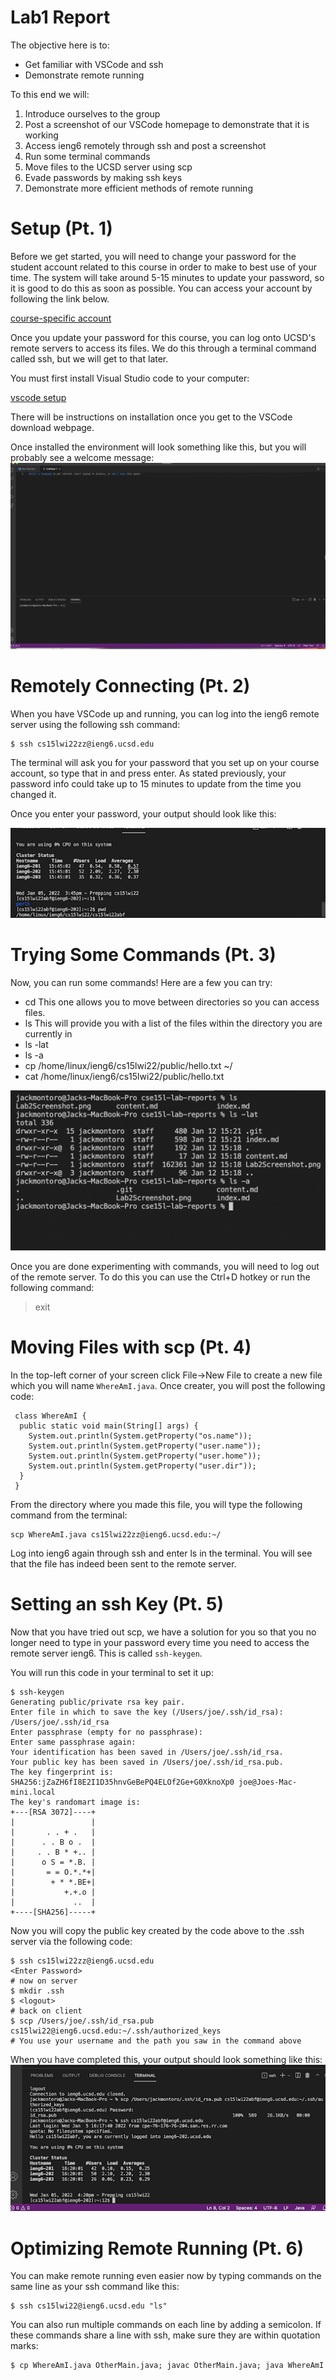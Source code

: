 
# Lab1 Report
The objective here is to:
* Get familiar with VSCode and ssh
* Demonstrate remote running


To this end we will:
1. Introduce ourselves to the group
2. Post a screenshot of our VSCode homepage to demonstrate that it is working
3. Access ieng6 remotely through ssh and post a screenshot
4. Run some terminal commands
5. Move files to the UCSD server using scp
6. Evade passwords by making ssh keys
7. Demonstrate more efficient methods of remote running

# Setup (Pt. 1)
Before we get started, you will need to change your password for the student account related to this course in order to make to best use of your time. The system will take around 5-15 minutes to update your password, so it is good to do this as soon as possible. You can access your account by following the link below.

[course-specific account](https://sdacs.ucsd.edu/~icc/index.php)

Once you update your password for this course, you can log onto UCSD's remote servers to access its files. We do this through a terminal command called ssh, but we will get to that later.

You must first install Visual Studio code to your computer:

[vscode setup](https://code.visualstudio.com/)

There will be instructions on installation once you get to the VSCode download webpage.
 
Once installed the environment will look something like this, but you will probably see a welcome message:
![VSCode Screenshot](Lab2Screenshot.png)

# Remotely Connecting (Pt. 2)

When you have VSCode up and running, you can log into the ieng6 remote server using the following ssh command:
```
$ ssh cs15lwi22zz@ieng6.ucsd.edu
```

The terminal will ask you for your password that you set up on your course account, so type that in and press enter. As stated previously, your password info could take up to 15 minutes to update from the time you changed it.

Once you enter your password, your output should look like this:

![ssh](sshScreenshot.png)

# Trying Some Commands (Pt. 3)

Now, you can run some commands! Here are a few you can try:

* cd  This one allows you to move between directories so you can access files.
* ls  This will provide you with a list of the files within the directory you are currently in
* ls -lat
* ls -a
* cp /home/linux/ieng6/cs15lwi22/public/hello.txt ~/
* cat /home/linux/ieng6/cs15lwi22/public/hello.txt

![Command](CommandShot.png)

Once you are done experimenting with commands, you will need to log out of the remote server.
To do this you can use the Ctrl+D hotkey or run the following command:
> exit

# Moving Files with scp (Pt. 4)

In the top-left corner of your screen click File->New File to create a new file which you will name `WhereAmI.java`. Once creater, you will post the following code:
 
```
 class WhereAmI {
  public static void main(String[] args) {
    System.out.println(System.getProperty("os.name"));
    System.out.println(System.getProperty("user.name"));
    System.out.println(System.getProperty("user.home"));
    System.out.println(System.getProperty("user.dir"));
  }
 }
 ```
 From the directory where you made this file, you will type the following command from the terminal:
 ```
 scp WhereAmI.java cs15lwi22zz@ieng6.ucsd.edu:~/
 ```
 
 Log into ieng6 again through ssh and enter ls in the terminal. You will see that the file has indeed been sent to the remote server.
 
 # Setting an ssh Key (Pt. 5)

 Now that you have tried out scp, we have a solution for you so that you no longer need to type in your password every time you need to access the remote server ieng6. This is called `ssh-keygen`.
 
 You will run this code in your terminal to set it up:
 
```
$ ssh-keygen
Generating public/private rsa key pair.
Enter file in which to save the key (/Users/joe/.ssh/id_rsa): /Users/joe/.ssh/id_rsa
Enter passphrase (empty for no passphrase): 
Enter same passphrase again: 
Your identification has been saved in /Users/joe/.ssh/id_rsa.
Your public key has been saved in /Users/joe/.ssh/id_rsa.pub.
The key fingerprint is:
SHA256:jZaZH6fI8E2I1D35hnvGeBePQ4ELOf2Ge+G0XknoXp0 joe@Joes-Mac-mini.local
The key's randomart image is:
+---[RSA 3072]----+
|                 |
|       . . + .   |
|      . . B o .  |
|     . . B * +.. |
|      o S = *.B. |
|       = = O.*.*+|
|        + * *.BE+|
|           +.+.o |
|             ..  |
+----[SHA256]-----+
```

Now you will copy the public key created by the code above to the .ssh server via the following code:
```
$ ssh cs15lwi22zz@ieng6.ucsd.edu
<Enter Password>
# now on server
$ mkdir .ssh
$ <logout>
# back on client
$ scp /Users/joe/.ssh/id_rsa.pub cs15lwi22@ieng6.ucsd.edu:~/.ssh/authorized_keys
# You use your username and the path you saw in the command above
```

When you have completed this, your output should look something like this:
![sshKeygen](sshKeyScreenshot.png)

# Optimizing Remote Running (Pt. 6)

You can make remote running even easier now by typing commands on the same line as your ssh command like this:
```
$ ssh cs15lwi22@ieng6.ucsd.edu "ls"
```

You can also run multiple commands on each line by adding a semicolon. If these commands share a line with ssh, make sure they are within quotation marks:
```
$ cp WhereAmI.java OtherMain.java; javac OtherMain.java; java WhereAmI
```
